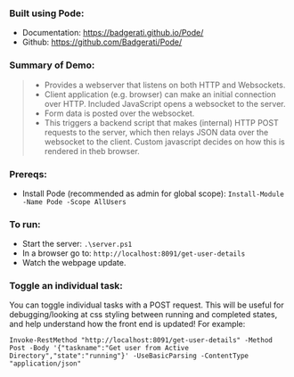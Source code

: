 ### Built using Pode:

  * Documentation: https://badgerati.github.io/Pode/
  * Github: https://github.com/Badgerati/Pode/

### Summary of Demo:

> * Provides a webserver that listens on both HTTP and Websockets.<br>
> * Client application (e.g. browser) can make an initial connection over HTTP. Included JavaScript opens a websocket to the server.<br>
> * Form data is posted over the websocket.<br>
> * This triggers a backend script that makes (internal) HTTP POST requests to the server, which then relays JSON data over the websocket to the client. Custom javascript decides on how this is rendered in theb browser.

### Prereqs:

  * Install Pode (recommended as admin for global scope): `Install-Module -Name Pode -Scope AllUsers`

### To run:

  * Start the server: `.\server.ps1`
  * In a browser go to: `http://localhost:8091/get-user-details`
  * Watch the webpage update.

### Toggle an individual task:
You can toggle individual tasks with a POST request. This will be useful for debugging/looking at css styling between running and completed states, and help understand how the front end is updated! For example:
```
Invoke-RestMethod "http://localhost:8091/get-user-details" -Method Post -Body '{"taskname":"Get user from Active Directory","state":"running"}' -UseBasicParsing -ContentType "application/json"
```